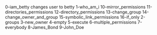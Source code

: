 0-iam_betty changes user to betty
1-who_am_i 
10-mirror_permissions
11-directories_permissions
12-directory_permissions
13-change_group
14-change_owner_and_group
15-symbolic_link_permissions
16-if_only
2-groups
3-new_owner
4-empty
5-execute
6-multiple_permissions
7-everybody
8-James_Bond
9-John_Doe

